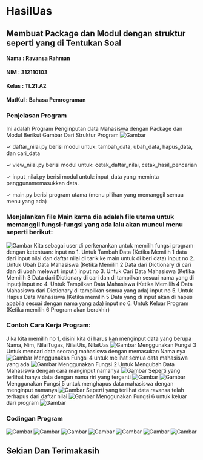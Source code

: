 # HasilUas
## Membuat Package dan Modul dengan struktur seperti yang di Tentukan Soal
#### Nama : Ravansa Rahman
#### NIM : 312110103
#### Kelas : TI.21.A2
#### MatKul : Bahasa Pemrograman

### Penjelasan Program
Ini adalah Program Penginputan data Mahasiswa dengan Package dan Modul
Berikut Gambar Dari Struktur Program
![Gambar](Foto/ss1.png)


✓ daftar_nilai.py berisi modul untuk:
tambah_data, ubah_data, hapus_data, dan cari_data


✓ view_nilai.py berisi modul untuk:
cetak_daftar_nilai, cetak_hasil_pencarian


✓ input_nilai.py berisi modul untuk:
input_data yang meminta penggunamemasukkan data.


✓ main.py berisi program utama (menu pilihan yang memanggil semua menu yang ada)

### Menjalankan file Main karna dia adalah file utama untuk memanggil fungsi-fungsi yang ada lalu akan muncul menu seperti berikut:
![Gambar](Foto/ss2.png)
Kita sebagai user di perkenankan untuk memilih fungsi program dengan ketentuan:
input no 1. Untuk Tambah Data (Ketika Memilih 1 data dari input nilai dan daftar nilai di tarik ke main untuk di beri data)
input no 2. Untuk Ubah Data Mahasiswa (Ketika Memilih 2 Data dari Dictionary di cari dan di ubah melewati input )
input no 3. Untuk Cari Data Mahasiswa (Ketika Memilih 3 Data dari Dictionary di cari dan di tampilkan sesuai nama yang di input)
input no 4. Untuk Tampilkan Data Mahasiswa (Ketika Memilih 4 Data Mahasiswa dari Dictionary di tampilkan semua yang ada)
input no 5. Untuk Hapus Data Mahasiswa (Ketika memilih 5 Data yang di input akan di hapus apabila sesuai dengan nama yang ada)
input no 6. Untuk Keluar Program (Ketika memilih 6 Program akan berakhir)
### Contoh Cara Kerja Program:
Jika kita memilih no 1, disini kita di harus kan menginput data yang berupa Nama, Nim, NilaiTugas, NilaiUts, NilaiUas
![Gambar](Foto/ss3.png)
Menggunakan Fungsi 3 Untuk mencari data seorang mahasiswa dengan memasukan Nama nya
![Gambar](Foto/ss4.png)
Menggunakan Fungsi 4 untuk melihat semua data mahasiswa yang ada
![Gambar](Foto/ss5.png)
Menggunakan Fungsi 2 Untuk Mengubah Data Mahasiswa dengan cara manginput namanya
![Gambar](Foto/ss6.png)
Seperti yang terlihat hanya data dengan nama riri yang terganti
![Gambar](Foto/ss7.png)
![Gambar](Foto/ss8.png)
Menggunakan Fungsi 5 untuk menghapus data mahasiswa dengan menginput namanya
![Gambar](Foto/ss9.png)
Seperti yang terlihat data ravansa telah terhapus dari daftar nilai
![Gambar](Foto/ss10.png)
Menggunakan Fungsi 6 untuk keluar dari program
![Gambar](Foto/ss11.png)

### Codingan Program

![Gambar](Foto/c1.png)
![Gambar](Foto/c2.png)
![Gambar](Foto/c3.png)
![Gambar](Foto/c4.png)
![Gambar](Foto/c5.png)
![Gambar](Foto/c6.png)
![Gambar](Foto/c7.png)

## Sekian Dan Terimakasih
